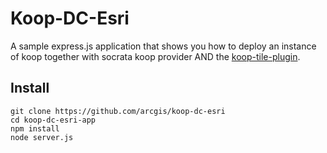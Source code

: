 # Koop-DC-Esri

A sample express.js application that shows you how to deploy an instance of koop together with socrata koop provider AND the [koop-tile-plugin](https://github.com/koopjs/koop-tile-plugin).

## Install

```
git clone https://github.com/arcgis/koop-dc-esri
cd koop-dc-esri-app
npm install
node server.js
```
